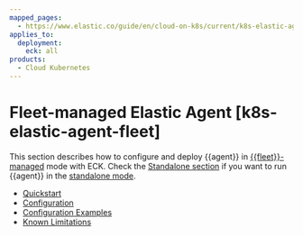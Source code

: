 ```yaml
---
mapped_pages:
  - https://www.elastic.co/guide/en/cloud-on-k8s/current/k8s-elastic-agent-fleet.html
applies_to:
  deployment:
    eck: all
products:
  - Cloud Kubernetes
---
```


# Fleet-managed Elastic Agent [k8s-elastic-agent-fleet]

This section describes how to configure and deploy {{agent}} in [{{fleet}}-managed](/reference/fleet/install-elastic-agents.md) mode with ECK. Check the [Standalone section](standalone-elastic-agent.md) if you want to run {{agent}} in the [standalone mode](/reference/fleet/install-standalone-elastic-agent.md).

* [Quickstart](quickstart-fleet.md)
* [Configuration](configuration-fleet.md)
* [Configuration Examples](configuration-examples-fleet.md)
* [Known Limitations](known-limitations.md)






